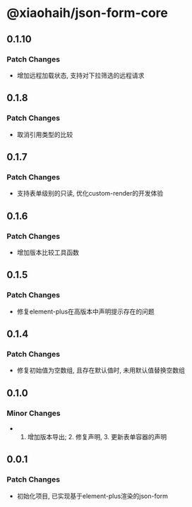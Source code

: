 # @xiaohaih/json-form-core

## 0.1.10

### Patch Changes

- 增加远程加载状态, 支持对下拉筛选的远程请求

## 0.1.8

### Patch Changes

- 取消引用类型的比较

## 0.1.7

### Patch Changes

- 支持表单级别的只读, 优化custom-render的开发体验

## 0.1.6

### Patch Changes

- 增加版本比较工具函数

## 0.1.5

### Patch Changes

- 修复element-plus在高版本中声明提示存在的问题

## 0.1.4

### Patch Changes

- 修复初始值为空数组, 且存在默认值时, 未用默认值替换空数组

## 0.1.0

### Minor Changes

- 1. 增加版本导出; 2. 修复声明, 3. 更新表单容器的声明

## 0.0.1

### Patch Changes

- 初始化项目, 已实现基于element-plus渲染的json-form
